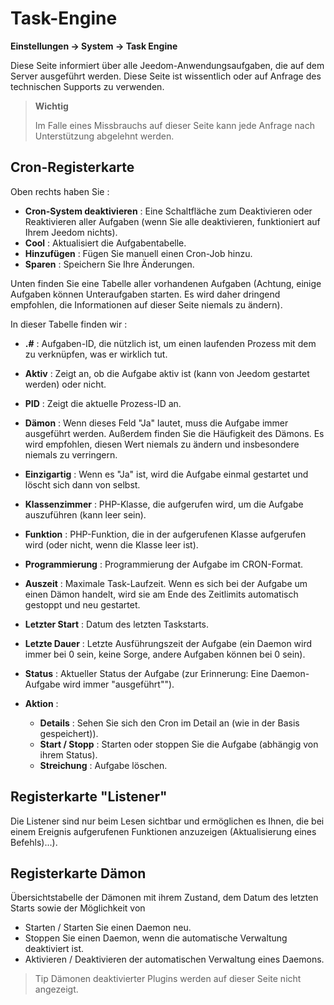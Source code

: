 # Task-Engine
**Einstellungen → System → Task Engine**

Diese Seite informiert über alle Jeedom-Anwendungsaufgaben, die auf dem Server ausgeführt werden.
Diese Seite ist wissentlich oder auf Anfrage des technischen Supports zu verwenden.

> **Wichtig**
>
> Im Falle eines Missbrauchs auf dieser Seite kann jede Anfrage nach Unterstützung abgelehnt werden.

## Cron-Registerkarte

Oben rechts haben Sie :

- **Cron-System deaktivieren** : Eine Schaltfläche zum Deaktivieren oder Reaktivieren aller Aufgaben (wenn Sie alle deaktivieren, funktioniert auf Ihrem Jeedom nichts).
- **Cool** : Aktualisiert die Aufgabentabelle.
- **Hinzufügen** : Fügen Sie manuell einen Cron-Job hinzu.
- **Sparen** : Speichern Sie Ihre Änderungen.

Unten finden Sie eine Tabelle aller vorhandenen Aufgaben (Achtung, einige Aufgaben können Unteraufgaben starten. Es wird daher dringend empfohlen, die Informationen auf dieser Seite niemals zu ändern).

In dieser Tabelle finden wir :

- **\.#** : Aufgaben-ID, die nützlich ist, um einen laufenden Prozess mit dem zu verknüpfen, was er wirklich tut.
- **Aktiv** : Zeigt an, ob die Aufgabe aktiv ist (kann von Jeedom gestartet werden) oder nicht.
- **PID** : Zeigt die aktuelle Prozess-ID an.
- **Dämon** : Wenn dieses Feld &quot;Ja&quot; lautet, muss die Aufgabe immer ausgeführt werden. Außerdem finden Sie die Häufigkeit des Dämons. Es wird empfohlen, diesen Wert niemals zu ändern und insbesondere niemals zu verringern.
- **Einzigartig** : Wenn es &quot;Ja&quot; ist, wird die Aufgabe einmal gestartet und löscht sich dann von selbst.
- **Klassenzimmer** : PHP-Klasse, die aufgerufen wird, um die Aufgabe auszuführen (kann leer sein).
- **Funktion** : PHP-Funktion, die in der aufgerufenen Klasse aufgerufen wird (oder nicht, wenn die Klasse leer ist).
- **Programmierung** : Programmierung der Aufgabe im CRON-Format.
- **Auszeit** : Maximale Task-Laufzeit. Wenn es sich bei der Aufgabe um einen Dämon handelt, wird sie am Ende des Zeitlimits automatisch gestoppt und neu gestartet.
- **Letzter Start** : Datum des letzten Taskstarts.
- **Letzte Dauer** : Letzte Ausführungszeit der Aufgabe (ein Daemon wird immer bei 0 sein, keine Sorge, andere Aufgaben können bei 0 sein).
- **Status** : Aktueller Status der Aufgabe (zur Erinnerung: Eine Daemon-Aufgabe wird immer "ausgeführt"").

- **Aktion** :
    - **Details** : Sehen Sie sich den Cron im Detail an (wie in der Basis gespeichert)).
    - **Start / Stopp** : Starten oder stoppen Sie die Aufgabe (abhängig von ihrem Status).
    - **Streichung** : Aufgabe löschen.


## Registerkarte &quot;Listener&quot;

Die Listener sind nur beim Lesen sichtbar und ermöglichen es Ihnen, die bei einem Ereignis aufgerufenen Funktionen anzuzeigen (Aktualisierung eines Befehls)...).

## Registerkarte Dämon

Übersichtstabelle der Dämonen mit ihrem Zustand, dem Datum des letzten Starts sowie der Möglichkeit von
- Starten / Starten Sie einen Daemon neu.
- Stoppen Sie einen Daemon, wenn die automatische Verwaltung deaktiviert ist.
- Aktivieren / Deaktivieren der automatischen Verwaltung eines Daemons.

> Tip
> Dämonen deaktivierter Plugins werden auf dieser Seite nicht angezeigt.